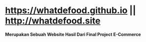 # https://whatdefood.github.io || http://whatdefood.site

**Merupakan Sebuah Website Hasil Dari Final Project E-Commerce**
